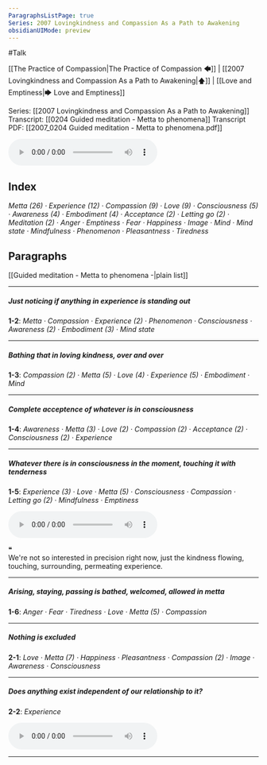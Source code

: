 ```yaml
---
ParagraphsListPage: true
Series: 2007 Lovingkindness and Compassion As a Path to Awakening
obsidianUIMode: preview
---
```

#Talk

[[The Practice of Compassion|The Practice of Compassion 🡄]] | [[2007 Lovingkindness and Compassion As a Path to Awakening|🡅]] | [[Love and Emptiness|🡆 Love and Emptiness]]

Series: [[2007 Lovingkindness and Compassion As a Path to Awakening]]
Transcript: [[0204 Guided meditation - Metta to phenomena]]
Transcript PDF: [[2007_0204 Guided meditation - Metta to phenomena.pdf]]

<audio controls preload=metadata style=" width:300px;" controlslist="nodownload"><source src="https://dharmaseed.org/talks/12292/20070204-Rob_Burbea-GAIA-guided_meditation_metta_to_phenomena-12292.mp3" type="audio/mpeg">???</audio>

## Index
<span class="counts">_<a data-href="Metta" class="internal-link">Metta</a> (26) · <a data-href="Experience" class="internal-link">Experience</a> (12) · <a data-href="Compassion" class="internal-link">Compassion</a> (9) · <a data-href="Love" class="internal-link">Love</a> (9) · <a data-href="Consciousness" class="internal-link">Consciousness</a> (5) · <a data-href="Awareness" class="internal-link">Awareness</a> (4) · <a data-href="Embodiment" class="internal-link">Embodiment</a> (4) · <a data-href="Acceptance" class="internal-link">Acceptance</a> (2) · <a data-href="Letting go" class="internal-link">Letting go</a> (2) · <a data-href="Meditation" class="internal-link">Meditation</a> (2) · <a data-href="Anger" class="internal-link">Anger</a> · <a data-href="Emptiness" class="internal-link">Emptiness</a> · <a data-href="Fear" class="internal-link">Fear</a> · <a data-href="Happiness" class="internal-link">Happiness</a> · <a data-href="Image" class="internal-link">Image</a> · <a data-href="Mind" class="internal-link">Mind</a> · <a data-href="Mind state" class="internal-link">Mind state</a> · <a data-href="Mindfulness" class="internal-link">Mindfulness</a> · <a data-href="Phenomenon" class="internal-link">Phenomenon</a> · <a data-href="Pleasantness" class="internal-link">Pleasantness</a> · <a data-href="Tiredness" class="internal-link">Tiredness</a>_</span>
<br/>

## Paragraphs
[[Guided meditation - Metta to phenomena -|plain list]]

---
##### Just noticing if anything in experience is standing out
<span class="counts">**<a aria-label-position="top" aria-label="0204 Guided meditation - Metta to phenomena > ^1-2" data-href="0204 Guided meditation - Metta to phenomena#^1-2" class="internal-link">1-2</a>**: _<a data-href="Metta" class="internal-link">Metta</a> · <a data-href="Compassion" class="internal-link">Compassion</a> · <a data-href="Experience" class="internal-link">Experience</a> (2) · <a data-href="Phenomenon" class="internal-link">Phenomenon</a> · <a data-href="Consciousness" class="internal-link">Consciousness</a> · <a data-href="Awareness" class="internal-link">Awareness</a> (2) · <a data-href="Embodiment" class="internal-link">Embodiment</a> (3) · <a data-href="Mind state" class="internal-link">Mind state</a>_</span>

---
##### Bathing that in loving kindness, over and over
<span class="counts">**<a aria-label-position="top" aria-label="0204 Guided meditation - Metta to phenomena > ^1-3" data-href="0204 Guided meditation - Metta to phenomena#^1-3" class="internal-link">1-3</a>**: _<a data-href="Compassion" class="internal-link">Compassion</a> (2) · <a data-href="Metta" class="internal-link">Metta</a> (5) · <a data-href="Love" class="internal-link">Love</a> (4) · <a data-href="Experience" class="internal-link">Experience</a> (5) · <a data-href="Embodiment" class="internal-link">Embodiment</a> · <a data-href="Mind" class="internal-link">Mind</a>_</span>

---
##### Complete acceptence of whatever is in consciousness
<span class="counts">**<a aria-label-position="top" aria-label="0204 Guided meditation - Metta to phenomena > ^1-4" data-href="0204 Guided meditation - Metta to phenomena#^1-4" class="internal-link">1-4</a>**: _<a data-href="Awareness" class="internal-link">Awareness</a> · <a data-href="Metta" class="internal-link">Metta</a> (3) · <a data-href="Love" class="internal-link">Love</a> (2) · <a data-href="Compassion" class="internal-link">Compassion</a> (2) · <a data-href="Acceptance" class="internal-link">Acceptance</a> (2) · <a data-href="Consciousness" class="internal-link">Consciousness</a> (2) · <a data-href="Experience" class="internal-link">Experience</a>_</span>

---
##### Whatever there is in consciousness in the moment, touching it with tenderness
<span class="counts">**<a aria-label-position="top" aria-label="0204 Guided meditation - Metta to phenomena > ^1-5" data-href="0204 Guided meditation - Metta to phenomena#^1-5" class="internal-link">1-5</a>**: _<a data-href="Experience" class="internal-link">Experience</a> (3) · <a data-href="Love" class="internal-link">Love</a> · <a data-href="Metta" class="internal-link">Metta</a> (5) · <a data-href="Consciousness" class="internal-link">Consciousness</a> · <a data-href="Compassion" class="internal-link">Compassion</a> · <a data-href="Letting go" class="internal-link">Letting go</a> (2) · <a data-href="Mindfulness" class="internal-link">Mindfulness</a> · <a data-href="Emptiness" class="internal-link">Emptiness</a>_</span>

<audio controls preload=metadata style=" width:300px;" controlslist="nodownload"><source src="https://dharmaseed.org/talks/12292/20070204-Rob_Burbea-GAIA-guided_meditation_metta_to_phenomena-12292.mp3#t=09:54" type="audio/mpeg">???</audio>

<div class="admonition quote"><div class="title">❝</div><div class="content">
We're not so interested in precision right now, just the kindness flowing, touching, surrounding, permeating experience.<br/>
</div></div>

---
##### Arising, staying, passing is bathed, welcomed, allowed in metta
<span class="counts">**<a aria-label-position="top" aria-label="0204 Guided meditation - Metta to phenomena > ^1-6" data-href="0204 Guided meditation - Metta to phenomena#^1-6" class="internal-link">1-6</a>**: _<a data-href="Anger" class="internal-link">Anger</a> · <a data-href="Fear" class="internal-link">Fear</a> · <a data-href="Tiredness" class="internal-link">Tiredness</a> · <a data-href="Love" class="internal-link">Love</a> · <a data-href="Metta" class="internal-link">Metta</a> (5) · <a data-href="Compassion" class="internal-link">Compassion</a>_</span>

---
##### Nothing is excluded
<span class="counts">**<a aria-label-position="top" aria-label="0204 Guided meditation - Metta to phenomena > ^2-1" data-href="0204 Guided meditation - Metta to phenomena#^2-1" class="internal-link">2-1</a>**: _<a data-href="Love" class="internal-link">Love</a> · <a data-href="Metta" class="internal-link">Metta</a> (7) · <a data-href="Happiness" class="internal-link">Happiness</a> · <a data-href="Pleasantness" class="internal-link">Pleasantness</a> · <a data-href="Compassion" class="internal-link">Compassion</a> (2) · <a data-href="Image" class="internal-link">Image</a> · <a data-href="Awareness" class="internal-link">Awareness</a> · <a data-href="Consciousness" class="internal-link">Consciousness</a>_</span>

---
##### Does anything exist independent of our relationship to it?
<span class="counts">**<a aria-label-position="top" aria-label="0204 Guided meditation - Metta to phenomena > ^2-2" data-href="0204 Guided meditation - Metta to phenomena#^2-2" class="internal-link">2-2</a>**: _<a data-href="Experience" class="internal-link">Experience</a>_</span>

<audio controls preload=metadata style=" width:300px;" controlslist="nodownload"><source src="https://dharmaseed.org/talks/12292/20070204-Rob_Burbea-GAIA-guided_meditation_metta_to_phenomena-12292.mp3#t=31:26" type="audio/mpeg">???</audio>

---
